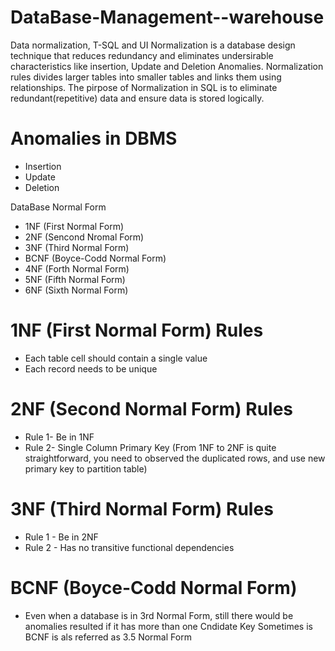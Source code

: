 # DataBase-Management--warehouse
Data normalization, T-SQL and UI
Normalization is a database design technique that reduces redundancy and eliminates undersirable characteristics like insertion, Update and Deletion Anomalies.
Normalization rules divides larger tables into smaller tables and links them using relationships. The pirpose of Normalization in SQL is to eliminate redundant(repetitive) data and ensure data is stored logically.

# Anomalies in DBMS
- Insertion
- Update
- Deletion

DataBase Normal Form
- 1NF (First Normal Form)
- 2NF (Sencond Nromal Form)
- 3NF (Third Normal Form)
- BCNF (Boyce-Codd Normal Form)
- 4NF (Forth Normal Form)
- 5NF (Fifth Normal Form)
- 6NF (Sixth Normal Form)

# 1NF (First Normal Form) Rules
- Each table cell should contain a single value
- Each record needs to be unique

# 2NF (Second Normal Form) Rules 
- Rule 1- Be in 1NF
- Rule 2- Single Column Primary Key
(From 1NF to 2NF is quite straightforward, you need to observed the duplicated rows, and use new primary key to partition table)

# 3NF (Third Normal Form) Rules
- Rule 1 - Be in 2NF
- Rule 2 - Has no transitive functional dependencies

# BCNF (Boyce-Codd Normal Form)
- Even when a database is in 3rd Normal Form, still there would be anomalies resulted if it has more than one Cndidate Key
Sometimes is BCNF is als referred as 3.5 Normal Form
